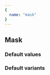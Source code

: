 ```yaml
---
{
  name: "mask"
}
---
```


## Mask

### Default values
<!-- defaults.values.start -->
<!-- defaults.values.end -->


### Default variants
<!-- defaults.variants.start -->
<!-- defaults.variants.end -->
